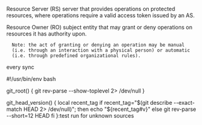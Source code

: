    Resource Server (RS)  server that provides operations on protected
      resources, where operations require a valid access token issued by
      an AS.

   Resource Owner (RO)  subject entity that may grant or deny operations
      on resources it has authority upon.

      Note: the act of granting or denying an operation may be manual
      (i.e. through an interaction with a physical person) or automatic
      (i.e. through predefined organizational rules).
every sync 
<!---every project 
Devante7/Devante7 is a ✨ special ✨ repository because its `README.md` (dev) appears on your GitHub profile.
You can click the Preview link to take a look at your changes.
--->#!/usr/bin/env bash

git_root() {
    git rev-parse --show-toplevel 2> /dev/null
}

git_head_version() {
    local recent_tag
    if recent_tag="$(git describe --exact-match HEAD 2> /dev/null)"; then
        echo "${recent_tag#v}"
    else
        git rev-parse --short=12 HEAD
    fi
}:test run for unknown sources

